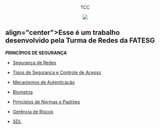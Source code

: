 <p align="center">
   TCC
</p>
<p align="center">
<img src="https://ead.fieg.com.br/pluginfile.php/1/theme_moove/logo/1676653367/logoSesiSenai%20%281%29.png">
</p>
<h2> align="center">Esse é um trabalho desenvolvido pela Turma de Redes da FATESG</h2>

__PRINCÍPIOS DE SEGURANÇA__

- [Segurança de Redes](https://github.com/Patolinoomago/TCC/blob/main/#Segurança-de-Redes)

- [Tipos de Segurança e Controle de Acesso](https://github.com/Patolinoomago/TCC/blob/main/#Tipos-de-Segurança-e-Controle-de-Acesso)

- [Mecanismos de Autenticação](https://github.com/Patolinoomago/TCC/blob/main/#Mecanismos-de-Autenticação)

- [Biometria](https://github.com/Patolinoomago/TCC/#Biometria)

- [Princípios de Normas e Padrões](https://github.com/Patolinoomago/TCC/blob/main/#Princípios-de-Normas-e-Padrões)

- [Gerência de Riscos](https://github.com/Patolinoomago/TCC/blob/main/#Gerência-de-Riscos)

- [SDL](https://github.com/Patolinoomago/TCC/SDL)
